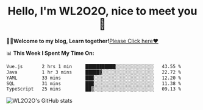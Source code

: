 <h1 align = "center">Hello, I'm WL2O2O, nice to meet you 👋</h1>

🧑‍💻**Welcome to my blog, Learn together!**[Please Click here❤️](https://wl2o2o.github.io)

📊 **This Week I Spent My Time On:**
<!--START_SECTION:waka-->

```txt
Vue.js       2 hrs 1 min     ███████████░░░░░░░░░░░░░░   43.55 %
Java         1 hr 3 mins     █████▓░░░░░░░░░░░░░░░░░░░   22.72 %
YAML         33 mins         ███░░░░░░░░░░░░░░░░░░░░░░   12.20 %
SQL          31 mins         ███░░░░░░░░░░░░░░░░░░░░░░   11.38 %
TypeScript   25 mins         ██▒░░░░░░░░░░░░░░░░░░░░░░   09.13 %
```

<!--END_SECTION:waka-->

![WL2O2O's GitHub stats](https://github-readme-stats.vercel.app/api?username=WL2O2O&show_icons=true)


<!--
**WL2O2O/WL2O2O** is a ✨ _special_ ✨ repository because its `README.md` (this file) appears on your GitHub profile.

Here are some ideas to get you started:

- 🔭 I’m currently working on ...
- 🌱 I’m currently learning ...
- 👯 I’m looking to collaborate on ...
- 🤔 I’m looking for help with ...
- 💬 Ask me about ...
- 📫 How to reach me: ...
- 😄 Pronouns: ...
- ⚡ Fun fact: ...
-->
